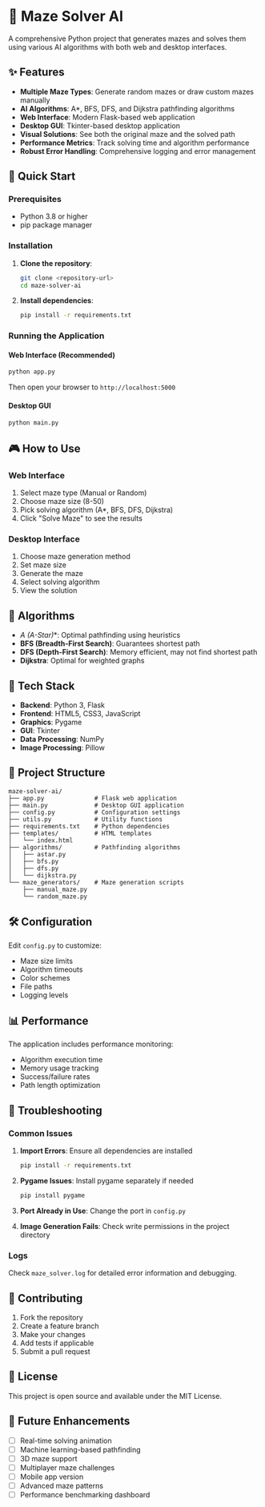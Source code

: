 # 🧠 Maze Solver AI

A comprehensive Python project that generates mazes and solves them using various AI algorithms with both web and desktop interfaces.

## ✨ Features

- **Multiple Maze Types**: Generate random mazes or draw custom mazes manually
- **AI Algorithms**: A*, BFS, DFS, and Dijkstra pathfinding algorithms
- **Web Interface**: Modern Flask-based web application
- **Desktop GUI**: Tkinter-based desktop application
- **Visual Solutions**: See both the original maze and the solved path
- **Performance Metrics**: Track solving time and algorithm performance
- **Robust Error Handling**: Comprehensive logging and error management

## 🚀 Quick Start

### Prerequisites
- Python 3.8 or higher
- pip package manager

### Installation

1. **Clone the repository**:
   ```bash
   git clone <repository-url>
   cd maze-solver-ai
   ```

2. **Install dependencies**:
   ```bash
   pip install -r requirements.txt
   ```

### Running the Application

#### Web Interface (Recommended)
```bash
python app.py
```
Then open your browser to `http://localhost:5000`

#### Desktop GUI
```bash
python main.py
```

## 🎮 How to Use

### Web Interface
1. Select maze type (Manual or Random)
2. Choose maze size (8-50)
3. Pick solving algorithm (A*, BFS, DFS, Dijkstra)
4. Click "Solve Maze" to see the results

### Desktop Interface
1. Choose maze generation method
2. Set maze size
3. Generate the maze
4. Select solving algorithm
5. View the solution

## 🧩 Algorithms

- **A* (A-Star)**: Optimal pathfinding using heuristics
- **BFS (Breadth-First Search)**: Guarantees shortest path
- **DFS (Depth-First Search)**: Memory efficient, may not find shortest path
- **Dijkstra**: Optimal for weighted graphs

## 🔧 Tech Stack

- **Backend**: Python 3, Flask
- **Frontend**: HTML5, CSS3, JavaScript
- **Graphics**: Pygame
- **GUI**: Tkinter
- **Data Processing**: NumPy
- **Image Processing**: Pillow

## 📁 Project Structure

```
maze-solver-ai/
├── app.py              # Flask web application
├── main.py             # Desktop GUI application
├── config.py           # Configuration settings
├── utils.py            # Utility functions
├── requirements.txt    # Python dependencies
├── templates/          # HTML templates
│   └── index.html
├── algorithms/         # Pathfinding algorithms
│   ├── astar.py
│   ├── bfs.py
│   ├── dfs.py
│   └── dijkstra.py
└── maze_generators/    # Maze generation scripts
    ├── manual_maze.py
    └── random_maze.py
```

## 🛠️ Configuration

Edit `config.py` to customize:
- Maze size limits
- Algorithm timeouts
- Color schemes
- File paths
- Logging levels

## 📊 Performance

The application includes performance monitoring:
- Algorithm execution time
- Memory usage tracking
- Success/failure rates
- Path length optimization

## 🐛 Troubleshooting

### Common Issues

1. **Import Errors**: Ensure all dependencies are installed
   ```bash
   pip install -r requirements.txt
   ```

2. **Pygame Issues**: Install pygame separately if needed
   ```bash
   pip install pygame
   ```

3. **Port Already in Use**: Change the port in `config.py`

4. **Image Generation Fails**: Check write permissions in the project directory

### Logs

Check `maze_solver.log` for detailed error information and debugging.

## 🤝 Contributing

1. Fork the repository
2. Create a feature branch
3. Make your changes
4. Add tests if applicable
5. Submit a pull request

## 📝 License

This project is open source and available under the MIT License.

## 🔮 Future Enhancements

- [ ] Real-time solving animation
- [ ] Machine learning-based pathfinding
- [ ] 3D maze support
- [ ] Multiplayer maze challenges
- [ ] Mobile app version
- [ ] Advanced maze patterns
- [ ] Performance benchmarking dashboard
